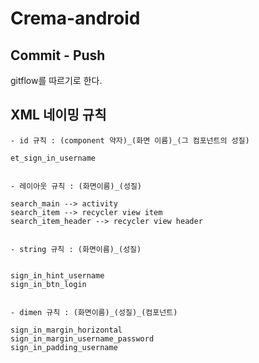 # Crema-android

## Commit - Push 

gitflow를 따르기로 한다.


## XML 네이밍 규칙

```
- id 규칙 : (component 약자)_(화면 이름)_(그 컴포넌트의 성질)

et_sign_in_username


- 레이아웃 규칙 : (화면이름)_(성질)

search_main --> activity 
search_item --> recycler view item
search_item_header --> recycler view header


- string 규칙 : (화면이름)_(성질)


sign_in_hint_username
sign_in_btn_login


- dimen 규칙 : (화면이름)_(성질)_(컴포넌트)

sign_in_margin_horizontal
sign_in_margin_username_password
sign_in_padding_username
```

